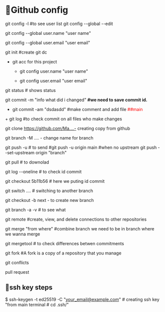 # 🍓️Github config
git config -l #to see user list
git config --global --edit 

git config --global user.name "user name"

git config --global user.email "user email"

git init #create git dc

+ git acc for this project

    + git config user.name "user name"

    + git config user.email "user email"

git status # shows status

git commit -m "info what did i changed"  **#we need to save commit id.**
+ git commit -am "dsdasdd" #make comment and add file <span style="color:red">
##main
</style>
+ git log #to check commit on all files who make changes

git clone https://github.com/Ma....- creating copy from github

git branch -M ....  - change name for branch

git push -u <remote> <branch>   # to send  #git push -u origin main
#when no upstream git push --set-upstream origin "branch"

git pull # to downolad

git log --oneline  # to check id commit

git checkout 5b11b56  # here we puting id commit

git switch ....  # switching to another branch

git checkout -b next - to create new branch

git branch -a -v # to see what

git remote #create, view, and delete connections to other repositories

git merge "from where" #combine  branch we need to be in branch where we wanna merge

git mergetool # to check differences betwen commitments

git fork #A fork is a copy of a repository that you manage

git conflicts

pull request

## 🍓️ssh key steps
$ ssh-keygen -t ed25519 -C "your_email@example.com"  # creating ssh key "from main terminal # cd .ssh/"